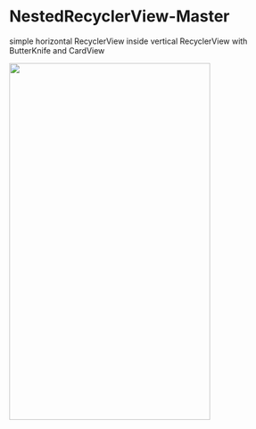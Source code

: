 # NestedRecyclerView-Master
simple horizontal RecyclerView inside vertical RecyclerView with ButterKnife and CardView

<img src="https://github.com/mjmotani/NestedRecyclerView-Master/blob/master/screenshots/Screenshot_1.png" width="360" height="640">

